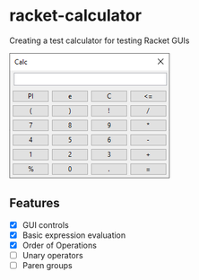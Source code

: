 # racket-calculator
Creating a test calculator for testing Racket GUIs

![screenshot](screenshot.png)

## Features
- [x] GUI controls
- [x] Basic expression evaluation
- [x] Order of Operations
- [ ] Unary operators
- [ ] Paren groups
